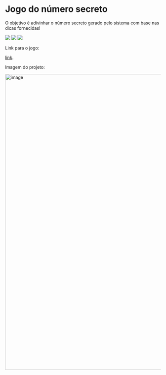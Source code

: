 <h1>Jogo do número secreto </h1>

<p>O objetivo é adivinhar o número secreto gerado pelo sistema com base nas dicas fornecidas!</p>

<div>
  <img src="https://img.shields.io/badge/HTML-239120?style=for-the-badge&logo=html5&logoColor=white">
  <img src="https://img.shields.io/badge/CSS-239120?&style=for-the-badge&logo=css3&logoColor=white">
  <img src="https://img.shields.io/badge/JavaScript-F7DF1E?style=for-the-badge&logo=javascript&logoColor=black">
</div>
<p>Link para o jogo:</p>

[link](https://jogo-numero-secreto-gold-ten.vercel.app/).

Imagem do projeto: 

<img width="1907" height="955" alt="image" src="https://github.com/user-attachments/assets/4b8852c2-6ef9-4e6d-ab4d-498882ad2398" />
